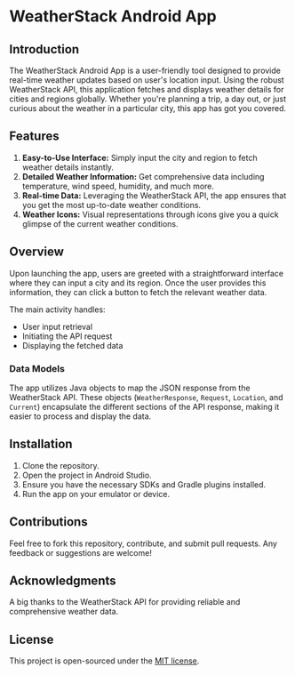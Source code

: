 # WeatherStack Android App

## Introduction
The WeatherStack Android App is a user-friendly tool designed to provide real-time weather updates based on user's location input. 
Using the robust WeatherStack API, this application fetches and displays weather details for cities and regions globally. 
Whether you're planning a trip, a day out, or just curious about the weather in a particular city, this app has got you covered.

## Features
1. **Easy-to-Use Interface:** Simply input the city and region to fetch weather details instantly.
2. **Detailed Weather Information:** Get comprehensive data including temperature, wind speed, humidity, and much more.
3. **Real-time Data:** Leveraging the WeatherStack API, the app ensures that you get the most up-to-date weather conditions.
4. **Weather Icons:** Visual representations through icons give you a quick glimpse of the current weather conditions.

## Overview
Upon launching the app, users are greeted with a straightforward interface where they can input a 
city and its region. Once the user provides this information, they can click a button to fetch the 
relevant weather data.

The main activity handles:

- User input retrieval
- Initiating the API request
- Displaying the fetched data


### Data Models
The app utilizes Java objects to map the JSON response from the WeatherStack API. These objects 
(`WeatherResponse`, `Request`, `Location`, and `Current`) encapsulate the different sections of the 
API response, making it easier to process and display the data.

## Installation

1. Clone the repository.
2. Open the project in Android Studio.
3. Ensure you have the necessary SDKs and Gradle plugins installed.
4. Run the app on your emulator or device.


## Contributions
Feel free to fork this repository, contribute, and submit pull requests. Any feedback or suggestions are welcome!

## Acknowledgments
A big thanks to the WeatherStack API for providing reliable and comprehensive weather data.

## License
This project is open-sourced under the [MIT license](https://opensource.org/licenses/MIT).
